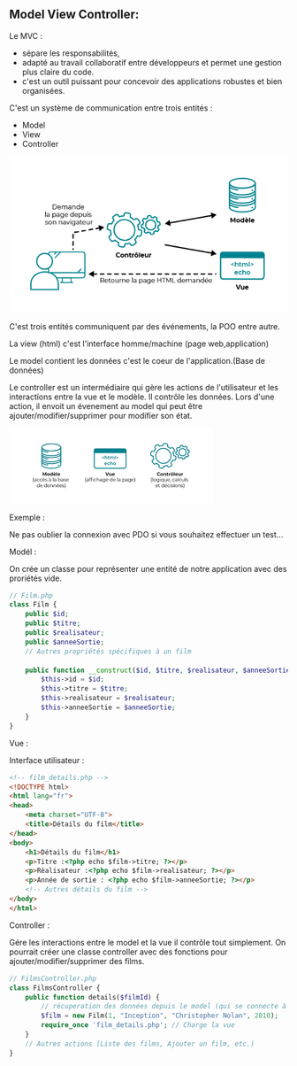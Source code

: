 ## Model View Controller:


Le MVC :
- sépare les responsabilités,
- adapté au travail collaboratif entre développeurs et permet une gestion plus claire du code.
- c'est un outil puissant pour concevoir des applications robustes et bien organisées.

C'est un système de communication entre trois entités :
- Model
- View
- Controller

![capture d'ecran](/img/MVC.png)

C'est trois entités communiquent par des événements, la POO entre autre.

La view (html) c'est l'interface homme/machine (page web,application)

Le model contient les données c'est le coeur de l'application.(Base de données)

Le controller  est un intermédiaire qui gère les actions de l'utilisateur et les interactions entre la vue et le modèle. Il contrôle les données.
Lors d'une action, il envoit un évenement au model qui peut être ajouter/modifier/supprimer pour modifier son état.

![capture d'ecran](/img/images.png)

Exemple :

Ne pas oublier la connexion avec PDO si vous souhaitez effectuer un test...

Modél : 

On crée un classe pour représenter une entité de notre application avec des proriétés vide.
````php
// Film.php
class Film {
    public $id;
    public $titre;
    public $realisateur;
    public $anneeSortie;
    // Autres propriétés spécifiques à un film

    public function __construct($id, $titre, $realisateur, $anneeSortie) {
        $this->id = $id;
        $this->titre = $titre;
        $this->realisateur = $realisateur;
        $this->anneeSortie = $anneeSortie;
    }
}
````

Vue : 

 Interface utilisateur :
````html
<!-- film_details.php -->
<!DOCTYPE html>
<html lang="fr">
<head>
    <meta charset="UTF-8">
    <title>Détails du film</title>
</head>
<body>
    <h1>Détails du film</h1>
    <p>Titre :<?php echo $film->titre; ?></p>
    <p>Réalisateur :<?php echo $film->realisateur; ?></p>
    <p>Année de sortie : <?php echo $film->anneeSortie; ?></p>
    <!-- Autres détails du film -->
</body>
</html>
````

Controller :

Gére les interactions entre le model et la vue il contrôle tout simplement.
On pourrait créer une classe controller avec des fonctions pour ajouter/modifier/supprimer des films.

````php
// FilmsController.php
class FilmsController {
    public function details($filmId) {
        // récuperation des données depuis le model (qui se connecte à la BDD)
        $film = new Film(1, "Inception", "Christopher Nolan", 2010);
        require_once 'film_details.php'; // Charge la vue
    }
    // Autres actions (Liste des films, Ajouter un film, etc.)
}

````

